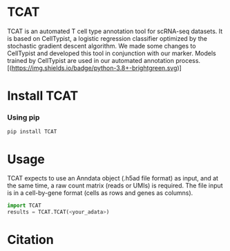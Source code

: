 # TCAT

TCAT is an automated T cell type annotation tool for scRNA-seq datasets. It is based on CellTypist, a logistic regression classifier optimized by the stochastic gradient descent algorithm. We made some changes to CellTypist and developed this tool in conjunction with our marker. Models trained by CellTypist are used in our automated annotation process.[(https://img.shields.io/badge/python-3.8+-brightgreen.svg)]

# Install TCAT
### Using pip 
```console
pip install TCAT
```

# Usage 
TCAT expects to use an Anndata object (.h5ad file format) as input, and at the same time, a raw count matrix (reads or UMIs) is required. The file input is in a cell-by-gene format (cells as rows and genes as columns).
```python
import TCAT
results = TCAT.TCAT(<your_adata>)
```

# Citation
